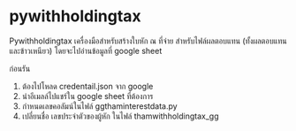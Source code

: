 # pywithholdingtax
Pywithholdingtax
เครื่องมือสำหรับสร้างใบหัก ณ ที่จ่าย สำหรับไฟล์ผลตอบแทน (ทั้งผลตอบแทนและข้าวเหนียว)
โดยจะไปอ่านข้อมูลที่ google sheet

ก่อนรัน
1. ต้องไปโหลด credentail.json จาก google 
2. นำอีเมลล์ไปแชร์ใน google sheet ที่ต้องการ
3. กำหนดเลขคอลัมน์ในไฟล์ ggthaminterestdata.py
4. เปลี่ยนชื่อ เลขประจำตัวของผู้หัก ในไฟล์ thamwithholdingtax_gg
